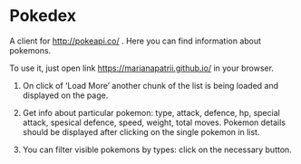 # Pokedex
A client for http://pokeapi.co/ . Here you can find information about pokemons. 

To use it, just open link https://marianapatrii.github.io/ in your browser.

1. On click of ‘Load More’ another chunk of the list is being loaded and displayed on the page.

2. Get info about particular pokemon: type, attack, defence, hp, special attack, spesical defence, speed, weight, total moves.
Pokemon details should be displayed after clicking on the single pokemon in list.

3. You can filter visible pokemons by types: click on the necessary button.
